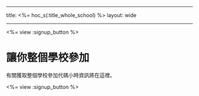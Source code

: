 * * *

title: <%= hoc_s(:title_whole_school) %> layout: wide

* * *

<%= view :signup_button %>

# 讓你整個學校參加

有關獲取整個學校參加代碼小時資訊將在這裡。

<%= view :signup_button %>